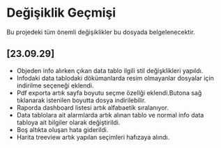 # Değişiklik Geçmişi

Bu projedeki tüm önemli değişiklikler bu dosyada belgelenecektir.

## [23.09.29]

- Objeden info alırken çıkan data tablo ilgili stil değişklikleri yapıldı.
- Infodaki data tablodaki dökümanlarda resim olmayanlar dosyalar için indirilme seçeneği eklendi.
- Pdf exporta artık sayfa boyutu seçme özellği eklendi.Butona sağ tıklanarak istenilen boyutta dosya indirilebilir.
- Raporda dashboard listesi artık alfabaetik sıralanıyor.
- Data tablolara ait alarmlarda artık alınan tablo ve normal info data tabloya ait bilgiler olarak değiştirildi.
- Boş altıkta oluşan hata giderildi.
- Harita treeview artık yapılan seçimleri hafızaya alındı.
